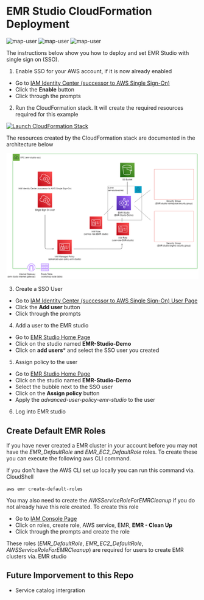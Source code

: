 # EMR Studio CloudFormation Deployment

<img width="275" alt="map-user" src="https://img.shields.io/badge/cloudformation template deployments-4-blue"> <img width="85" alt="map-user" src="https://img.shields.io/badge/views-164-green"> <img width="125" alt="map-user" src="https://img.shields.io/badge/unique visits-054-green">

The instructions below show you how to deploy and set EMR Studio with single sign on (SSO).

1. Enable SSO for your AWS account, if it is now already enabled
* Go to [IAM Identity Center (successor to AWS Single Sign-On)](https://us-east-1.console.aws.amazon.com/singlesignon/identity/home)
* Click the **Enable** button
* Click through the prompts

2. Run the CloudFormation stack. It will create the required resources required for this example

[![Launch CloudFormation Stack](https://sharkech-public.s3.amazonaws.com/misc-public/cloudformation-launch-stack.png)](https://console.aws.amazon.com/cloudformation/home#/stacks/new?stackName=emr-studio-demo&templateURL=https://sharkech-public.s3.amazonaws.com/misc-public/emr_studio_demo.yaml)

The resources created by the CloudFormation stack are documented in the architecture below

<img width="700" alt="Architecture" src="https://github.com/ev2900/EMR_Studio_CloudFormation_Deployment/blob/main/Architecture/emr-studio-architecture.png">

3. Create a SSO User
* Go to [IAM Identity Center (successor to AWS Single Sign-On) User Page](https://us-east-1.console.aws.amazon.com/singlesignon/identity/home?region=us-east-1#!/users)
* Click the **Add user** button
* Click through the prompts

4. Add a user to the EMR studio
* Go to [EMR Studio Home Page](https://us-east-1.console.aws.amazon.com/emr/home?region=us-east-1#/studios)
* Click on the studio named **EMR-Studio-Demo**
* Click on **add users*** and select the SSO user you created

5. Assign policy to the user
* Go to [EMR Studio Home Page](https://us-east-1.console.aws.amazon.com/emr/home?region=us-east-1#/studios)
* Click on the studio named **EMR-Studio-Demo**
* Select the bubble next to the SSO user
* Click on the **Assign policy** button
* Apply the *advanced-user-policy-emr-studio* to the user

6. Log into EMR studio

## Create Default EMR Roles

If you have never created a EMR cluster in your account before you may not have the *EMR_DefaultRole* and *EMR_EC2_DefaultRole* roles. To create these you can execute the following aws CLI command.

If you don't have the AWS CLI set up locally you can run this command via. CloudShell

```aws emr create-default-roles```

You may also need to create the *AWSServiceRoleForEMRCleanup* if you do not already have this role created. To create this role

* Go to [IAM Console Page](https://us-east-1.console.aws.amazon.com/iamv2/home?region=us-east-1#/roles)
* Click on roles, create role, AWS service, EMR, **EMR - Clean Up**
* Click through the prompts and create the role

These roles (*EMR_DefaultRole*, *EMR_EC2_DefaultRole*, *AWSServiceRoleForEMRCleanup*) are required for users to create EMR clusters via. EMR studio

## Future Imporvement to this Repo
* Service catalog intergration
